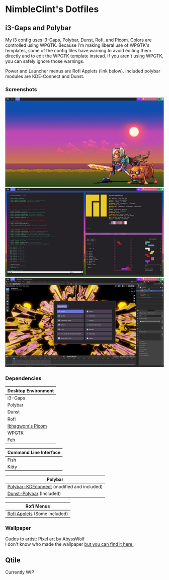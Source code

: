 # NimbleClint's Dotfiles

## i3-Gaps and Polybar
My i3 config uses i3-Gaps, Polybar, Dunst, Rofi, and Picom. Colors are controlled using WPGTK. Because I'm making liberal use of WPGTK's templates, some of the config files have warning to avoid editing them directly and to edit the WPGTK template instead. If you aren't using WPGTK, you can safely ignore those warnings.

Power and Launcher menus are Rofi Applets (link below). Included polybar modules are KDE-Connect and Dunst.

### Screenshots
![NimbleClint's i3 Desktop](i3/i3screenshots/adventureTime_i3Polybar_desktop.png)
![NimbleClint's i3 Terminals](i3/i3screenshots/adventureTime_i3Polybar_terminals.png)
![NimbleClint's i3 Menus](i3/i3screenshots/adventureTime_i3Polybar_blender.png)

### Dependencies

Desktop Environment |
---- |
i3-Gaps |
Polybar |
Dunst |
Rofi |
[Ibhagwom's Picom](https://github.com/ibhagwan/picom) |
WPGTK |
Feh |

Command Line Interface |
---- |
Fish |
Kitty |

Polybar |
---- |
[Polybar-KDEconnect](https://github.com/haideralipunjabi/polybar-kdeconnect) (modified and included) |
[Dunst-Polybar](https://github.com/JeanEdouardKevin/dunst-polybar) (Included) |

Rofi Menus |
---- |
[Rofi Applets](https://github.com/adi1090x/rofi) (Some included) |

### Wallpaper
Cudos to artist: [Pixel art by AbyssWolf](https://www.deviantart.com/abysswolf/art/Finn-and-Jake-382050723)  
I don't know who made the wallpaper [but you can find it here.](https://cdn.wallpapersafari.com/88/29/AJvlRT.jpg)

## Qtile

Currently WIP
